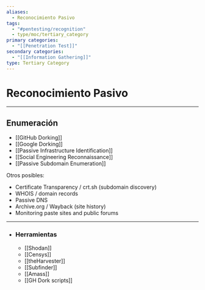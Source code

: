 ```yaml
---
aliases:
  - Reconocimiento Pasivo
tags:
  - "#pentesting/recognition"
  - type/moc/tertiary_category
primary categories:
  - "[[Penetration Test]]"
secondary categories:
  - "[[Information Gathering]]"
type: Tertiary Category
---
```

# Reconocimiento Pasivo

***

## Enumeración

-  [[GitHub Dorking]]
-  [[Google Dorking]]
- [[Passive Infrastructure Identification]]
- [[Social Engineering Reconnaissance]]
- [[Passive Subdomain Enumeration]]

Otros posibles:
- Certificate Transparency / crt.sh (subdomain discovery)
- WHOIS / domain records
- Passive DNS
- Archive.org / Wayback (site history)
- Monitoring paste sites and public forums

***

- ### Herramientas
	- [[Shodan]]
	- [[Censys]]
	- [[theHarvester]]
	- [[Subfinder]]
	- [[Amass]]
	- [[GH Dork scripts]]
